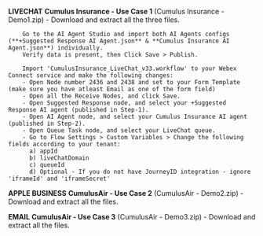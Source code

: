 **LIVECHAT** **Cumulus Insurance - Use Case 1** (Cumulus Insurance - Demo1.zip) - Download and extract all the three files.

		Go to the AI Agent Studio and import both AI Agents configs (**+Suggested Response AI Agent.json** & **Cumulus Insurance AI Agent.json**) individually. 
		Verify data is present, then Click Save > Publish.
		
		Import 'CumulusInsurance_LiveChat_v33.workflow' to your Webex Connect service and make the following changes:
		- Open Node number 2436 and 2438 and set to your Form Template (make sure you have atleast Email as one of the form field)
		- Open all the Receive Nodes, and click Save.
		- Open Suggested Response node, and select your +Suggested Response AI agent (published in Step-1).
		- Open AI Agent node, and select your Cumulus Insurance AI agent (published in Step-2).
		- Open Queue Task node, and select your LiveChat queue.
		- Go to Flow Settings > Custom Variables > Change the following fields according to your tenant:
		  a) appId
		  b) liveChatDomain
		  c) queueId
		  d) Optional - If you do not have JourneyID integration - ignore 'iframeId' and 'iframeSecret'

**APPLE BUSINESS** **CumulusAir - Use Case 2** (CumulusAir - Demo2.zip) - Download and extract all the files.


**EMAIL** **CumulusAir - Use Case 3** (CumulusAir - Demo3.zip) - Download and extract all the files.

